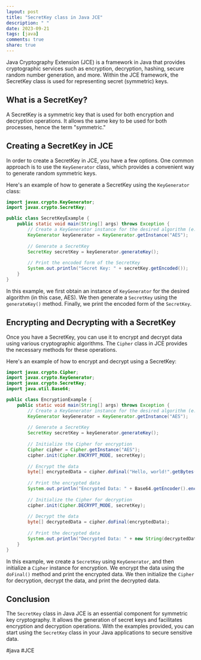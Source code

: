 ```yaml
---
layout: post
title: "SecretKey class in Java JCE"
description: " "
date: 2023-09-21
tags: [java]
comments: true
share: true
---
```


Java Cryptography Extension (JCE) is a framework in Java that provides cryptographic services such as encryption, decryption, hashing, secure random number generation, and more. Within the JCE framework, the SecretKey class is used for representing secret (symmetric) keys.

## What is a SecretKey?

A SecretKey is a symmetric key that is used for both encryption and decryption operations. It allows the same key to be used for both processes, hence the term "symmetric."

## Creating a SecretKey in JCE

In order to create a SecretKey in JCE, you have a few options. One common approach is to use the `KeyGenerator` class, which provides a convenient way to generate random symmetric keys.

Here's an example of how to generate a SecretKey using the `KeyGenerator` class:

```java
import javax.crypto.KeyGenerator;
import javax.crypto.SecretKey;

public class SecretKeyExample {
    public static void main(String[] args) throws Exception {
        // Create a KeyGenerator instance for the desired algorithm (e.g., AES)
        KeyGenerator keyGenerator = KeyGenerator.getInstance("AES");
        
        // Generate a SecretKey
        SecretKey secretKey = keyGenerator.generateKey();
        
        // Print the encoded form of the SecretKey
        System.out.println("Secret Key: " + secretKey.getEncoded());
    }
}
```

In this example, we first obtain an instance of `KeyGenerator` for the desired algorithm (in this case, AES). We then generate a `SecretKey` using the `generateKey()` method. Finally, we print the encoded form of the `SecretKey`.

## Encrypting and Decrypting with a SecretKey

Once you have a SecretKey, you can use it to encrypt and decrypt data using various cryptographic algorithms. The `Cipher` class in JCE provides the necessary methods for these operations.

Here's an example of how to encrypt and decrypt using a SecretKey:

```java
import javax.crypto.Cipher;
import javax.crypto.KeyGenerator;
import javax.crypto.SecretKey;
import java.util.Base64;

public class EncryptionExample {
    public static void main(String[] args) throws Exception {
        // Create a KeyGenerator instance for the desired algorithm (e.g., AES)
        KeyGenerator keyGenerator = KeyGenerator.getInstance("AES");
        
        // Generate a SecretKey
        SecretKey secretKey = keyGenerator.generateKey();
        
        // Initialize the Cipher for encryption
        Cipher cipher = Cipher.getInstance("AES");
        cipher.init(Cipher.ENCRYPT_MODE, secretKey);
        
        // Encrypt the data
        byte[] encryptedData = cipher.doFinal("Hello, world!".getBytes());
        
        // Print the encrypted data
        System.out.println("Encrypted Data: " + Base64.getEncoder().encodeToString(encryptedData));
        
        // Initialize the Cipher for decryption
        cipher.init(Cipher.DECRYPT_MODE, secretKey);
        
        // Decrypt the data
        byte[] decryptedData = cipher.doFinal(encryptedData);
        
        // Print the decrypted data
        System.out.println("Decrypted Data: " + new String(decryptedData));
    }
}
```

In this example, we create a `SecretKey` using `KeyGenerator`, and then initialize a `Cipher` instance for encryption. We encrypt the data using the `doFinal()` method and print the encrypted data. We then initialize the `Cipher` for decryption, decrypt the data, and print the decrypted data.

## Conclusion

The `SecretKey` class in Java JCE is an essential component for symmetric key cryptography. It allows the generation of secret keys and facilitates encryption and decryption operations. With the examples provided, you can start using the `SecretKey` class in your Java applications to secure sensitive data.

#java #JCE